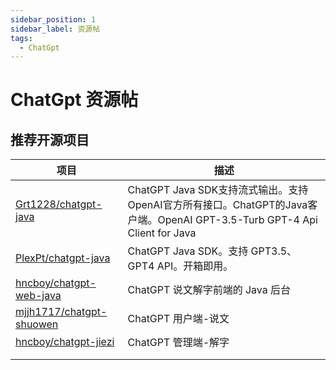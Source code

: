 ```yaml
---
sidebar_position: 1
sidebar_label: 资源帖
tags:
  - ChatGpt
---
```



# ChatGpt 资源帖

## 推荐开源项目

| **项目**                                                                             | **描述**                                                                                                                                                                                     |
| ------------------------------------------------------------------------------------------ | -------------------------------------------------------------------------------------------------------------------------------------------------------------------------------------------------- |
| [Grt1228/chatgpt-java](https://github.com/Grt1228/chatgpt-java) | ChatGPT Java SDK支持流式输出。支持OpenAI官方所有接口。ChatGPT的Java客户端。OpenAI GPT-3.5-Turb GPT-4 Api Client for Java |
| [PlexPt/chatgpt-java](https://github.com/PlexPt/chatgpt-java) | ChatGPT Java SDK。支持 GPT3.5、 GPT4 API。开箱即用。 |
| [hncboy/chatgpt-web-java](https://github.com/hncboy/chatgpt-web-java) | ChatGPT 说文解字前端的 Java 后台                             |
| [mjjh1717/chatgpt-shuowen](https://github.com/mjjh1717/chatgpt-shuowen) | ChatGPT 用户端-说文                                          |
| [hncboy/chatgpt-jiezi](https://github.com/hncboy/chatgpt-jiezi) | ChatGPT 管理端-解字                                          |
|                                                              |                                                              |
|                                                                                            |                                                                                                                                                                                                    |
